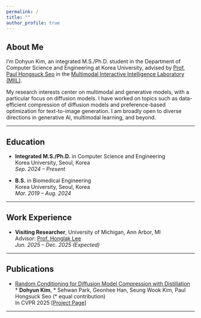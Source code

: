 ```yaml
---
permalink: /
title: ""
author_profile: true
---
```


## About Me

I’m Dohyun Kim, an integrated M.S./Ph.D. student in the Department of Computer Science and Engineering at Korea University, advised by [Prof. Paul Hongsuck Seo](https://phseo.github.io) in the [Multimodal Interactive Intelligence Laboratory (MIIL)](https://miil.korea.ac.kr).

My research interests center on multimodal and generative models, with a particular focus on diffusion models. I have worked on topics such as data-efficient compression of diffusion models and preference-based optimization for text-to-image generation. I am broadly open to diverse directions in generative AI, multimodal learning, and beyond.

---

## Education

- **Integrated M.S./Ph.D.** in Computer Science and Engineering  
  Korea University, Seoul, Korea  
  *Sep. 2024 – Present*

- **B.S.** in Biomedical Engineering  
  Korea University, Seoul, Korea  
  *Mar. 2019 – Aug. 2024*

---

## Work Experience

- **Visiting Researcher**, University of Michigan, Ann Arbor, MI <br>
  Advisor: [Prof. Honglak Lee](https://web.eecs.umich.edu/~honglak/)  
  *Jun. 2025 – Dec. 2025 (Expected)* 

---

## Publications

- [Random Conditioning for Diffusion Model Compression with Distillation](https://arxiv.org/abs/2504.02011)  
  \* **Dohyun Kim**, * Sehwan Park, Geonhee Han, Seung Wook Kim, Paul Hongsuck Seo (* equal contribution)  
  In CVPR 2025 [[Project Page](https://dohyun-as.github.io/Random-Conditioning)]
  
---

